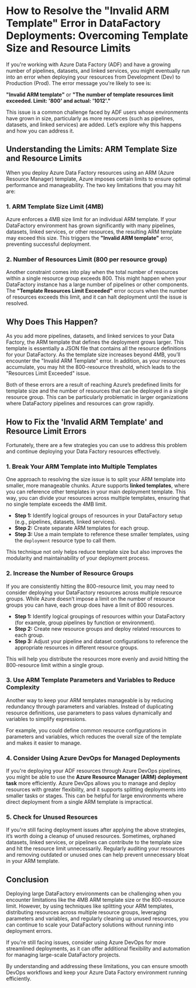 # How to Resolve the "Invalid ARM Template" Error in DataFactory Deployments: Overcoming Template Size and Resource Limits

If you're working with Azure Data Factory (ADF) and have a growing number of pipelines, datasets, and linked services, you might eventually run into an error when deploying your resources from Development (Dev) to Production (Prod). The error message you're likely to see is:

**"Invalid ARM template"** or **"The number of template resources limit exceeded. Limit: '800' and actual: '1012'."**

This issue is a common challenge faced by ADF users whose environments have grown in size, particularly as more resources (such as pipelines, datasets, and linked services) are added. Let’s explore why this happens and how you can address it.

## Understanding the Limits: ARM Template Size and Resource Limits

When you deploy Azure Data Factory resources using an ARM (Azure Resource Manager) template, Azure imposes certain limits to ensure optimal performance and manageability. The two key limitations that you may hit are:

### 1. ARM Template Size Limit (4MB)
Azure enforces a 4MB size limit for an individual ARM template. If your DataFactory environment has grown significantly with many pipelines, datasets, linked services, or other resources, the resulting ARM template may exceed this size. This triggers the **"Invalid ARM template"** error, preventing successful deployment.

### 2. Number of Resources Limit (800 per resource group)
Another constraint comes into play when the total number of resources within a single resource group exceeds 800. This might happen when your DataFactory instance has a large number of pipelines or other components. The **"Template Resources Limit Exceeded"** error occurs when the number of resources exceeds this limit, and it can halt deployment until the issue is resolved.

## Why Does This Happen?

As you add more pipelines, datasets, and linked services to your Data Factory, the ARM template that defines the deployment grows larger. This template is essentially a JSON file that contains all the resource definitions for your DataFactory. As the template size increases beyond 4MB, you’ll encounter the "Invalid ARM Template" error. In addition, as your resources accumulate, you may hit the 800-resource threshold, which leads to the "Resources Limit Exceeded" issue.

Both of these errors are a result of reaching Azure’s predefined limits for template size and the number of resources that can be deployed in a single resource group. This can be particularly problematic in larger organizations where DataFactory pipelines and resources can grow rapidly.

## How to Fix the 'Invalid ARM Template' and Resource Limit Errors

Fortunately, there are a few strategies you can use to address this problem and continue deploying your Data Factory resources effectively.

### 1. Break Your ARM Template into Multiple Templates

One approach to resolving the size issue is to split your ARM template into smaller, more manageable chunks. Azure supports **linked templates**, where you can reference other templates in your main deployment template. This way, you can divide your resources across multiple templates, ensuring that no single template exceeds the 4MB limit.

- **Step 1:** Identify logical groups of resources in your DataFactory setup (e.g., pipelines, datasets, linked services).
- **Step 2:** Create separate ARM templates for each group.
- **Step 3:** Use a main template to reference these smaller templates, using the `deployment` resource type to call them.

This technique not only helps reduce template size but also improves the modularity and maintainability of your deployment process.

### 2. Increase the Number of Resource Groups

If you are consistently hitting the 800-resource limit, you may need to consider deploying your DataFactory resources across multiple resource groups. While Azure doesn’t impose a limit on the number of resource groups you can have, each group does have a limit of 800 resources.

- **Step 1:** Identify logical groupings of resources within your DataFactory (for example, group pipelines by function or environment).
- **Step 2:** Create new resource groups and deploy related resources to each group.
- **Step 3:** Adjust your pipeline and dataset configurations to reference the appropriate resources in different resource groups.

This will help you distribute the resources more evenly and avoid hitting the 800-resource limit within a single group.

### 3. Use ARM Template Parameters and Variables to Reduce Complexity

Another way to keep your ARM templates manageable is by reducing redundancy through parameters and variables. Instead of duplicating resource definitions, use parameters to pass values dynamically and variables to simplify expressions.

For example, you could define common resource configurations in parameters and variables, which reduces the overall size of the template and makes it easier to manage.

### 4. Consider Using Azure DevOps for Managed Deployments

If you're deploying your ADF resources through Azure DevOps pipelines, you might be able to use the **Azure Resource Manager (ARM) deployment task** more efficiently. Azure DevOps allows you to manage and deploy resources with greater flexibility, and it supports splitting deployments into smaller tasks or stages. This can be helpful for large environments where direct deployment from a single ARM template is impractical.

### 5. Check for Unused Resources

If you're still facing deployment issues after applying the above strategies, it’s worth doing a cleanup of unused resources. Sometimes, orphaned datasets, linked services, or pipelines can contribute to the template size and hit the resource limit unnecessarily. Regularly auditing your resources and removing outdated or unused ones can help prevent unnecessary bloat in your ARM template.

## Conclusion

Deploying large DataFactory environments can be challenging when you encounter limitations like the 4MB ARM template size or the 800-resource limit. However, by using techniques like splitting your ARM templates, distributing resources across multiple resource groups, leveraging parameters and variables, and regularly cleaning up unused resources, you can continue to scale your DataFactory solutions without running into deployment errors.

If you're still facing issues, consider using Azure DevOps for more streamlined deployments, as it can offer additional flexibility and automation for managing large-scale DataFactory projects.

By understanding and addressing these limitations, you can ensure smooth DevOps workflows and keep your Azure Data Factory environment running efficiently.

